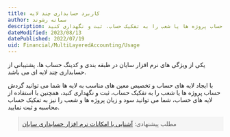 ```yaml
---
title: کاربرد حسابداری چند لایه 
author: سمانه رشوند  
description: یکی از ویژگی های نرم افزار سایان در طبقه بندی و کدینگ حساب ها، پشتیبانی از حسابداری چند لایه ای می باشد. با ایجاد لایه های حساب و تخصیص معین های مناسب به لایه ها شما می توانید گردش حساب پروژه ها یا شعب را به تفکیک حساب، ثبت و نگهداری کنید
dateModified: 2023/08/13  
datePublished: 2022/07/19 
uid: Financial/MultiLayeredAccounting/Usage  
---
```


یکی از ویژگی های نرم افزار سایان در طبقه بندی و کدینگ حساب ها، پشتیبانی از حسابداری چند لایه ای می باشد. 

با ایجاد لایه های حساب و تخصیص معین های مناسب به لایه ها شما می توانید گردش حساب پروژه ها یا شعب را به تفکیک حساب، ثبت و نگهداری کنید، همچنین با استفاده از لایه های حساب، شما می توانید سود و زیان پروژه ها و شعب را نیز به تفکیک حساب محاسبه و ثبت نمایید.

<blockquote style="background-color:#f5f5f5; padding:0.5rem">
مطلب پیشنهادی: <a href="https://www.hooshkar.com/Software/Sayan/Module/Accounting" target="_blank">آشنایی با امکانات نرم افزار حسابداری سایان
</a></blockquote>